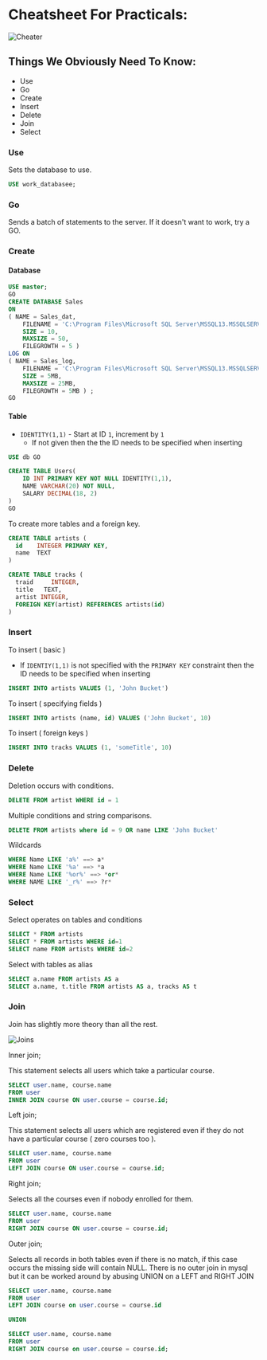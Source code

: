 # Cheatsheet For Practicals:

![Cheater](http://www.cheat-sheets.org/saved-copy/sql-server-cheat-sheet.png)

## Things We Obviously Need To Know:

* Use
* Go
* Create
* Insert
* Delete
* Join
* Select

### Use

Sets the database to use.

```sql
USE work_databasee;
```

### Go

Sends a batch of statements to the server. If it doesn't want to work, try a GO.

### Create

#### Database

```sql
USE master;
GO
CREATE DATABASE Sales
ON
( NAME = Sales_dat,
    FILENAME = 'C:\Program Files\Microsoft SQL Server\MSSQL13.MSSQLSERVER\MSSQL\DATA\saledat.mdf',
    SIZE = 10,
    MAXSIZE = 50,
    FILEGROWTH = 5 )
LOG ON
( NAME = Sales_log,
    FILENAME = 'C:\Program Files\Microsoft SQL Server\MSSQL13.MSSQLSERVER\MSSQL\DATA\salelog.ldf',
    SIZE = 5MB,
    MAXSIZE = 25MB,
    FILEGROWTH = 5MB ) ;
GO
```


#### Table

- `IDENTITY(1,1)` - Start at ID `1`, increment by `1`
    - If not given then the the ID needs to be specified when inserting

```sql
USE db GO

CREATE TABLE Users(
	ID INT PRIMARY KEY NOT NULL IDENTITY(1,1),
	NAME VARCHAR(20) NOT NULL,
	SALARY DECIMAL(18, 2)
)
GO
```

To create more tables and a foreign key.

```sql
CREATE TABLE artists (
  id    INTEGER PRIMARY KEY,
  name  TEXT
)

CREATE TABLE tracks (
  traid     INTEGER,
  title   TEXT,
  artist INTEGER,
  FOREIGN KEY(artist) REFERENCES artists(id)
)
```


### Insert

To insert ( basic )

- If `IDENTIY(1,1)` is not specified with the `PRIMARY KEY` constraint then the ID needs to be specified when inserting


```sql
INSERT INTO artists VALUES (1, 'John Bucket')
```
To insert ( specifying fields )

```sql
INSERT INTO artists (name, id) VALUES ('John Bucket', 10)
```

To insert ( foreign keys )

```sql
INSERT INTO tracks VALUES (1, 'someTitle', 10)
```

### Delete

Deletion occurs with conditions.

```sql
DELETE FROM artist WHERE id = 1
```

Multiple conditions and string comparisons.

```sql
DELETE FROM artists where id = 9 OR name LIKE 'John Bucket'
```

Wildcards

```sql
WHERE Name LIKE 'a%' ==> a*
WHERE Name LIKE '%a' ==> *a
WHERE Name LIKE '%or%' ==> *or*
WHERE NAME LIKE '_r%' ==> ?r*
```


### Select

Select operates on tables and conditions

```sql
SELECT * FROM artists
SELECT * FROM artists WHERE id=1
SELECT name FROM artists WHERE id=2
```

Select with tables as alias
```sql
SELECT a.name FROM artists AS a
SELECT a.name, t.title FROM artists AS a, tracks AS t
```

### Join

Join has slightly more theory than all the rest.

![Joins](https://www.codeproject.com/KB/database/Visual_SQL_Joins/Visual_SQL_JOINS_orig.jpg)

Inner join;

This statement selects all users which take a particular course.
```sql
SELECT user.name, course.name
FROM user
INNER JOIN course ON user.course = course.id;
```

Left join;

This statement selects all users which are registered even if they do not 
have a particular course ( zero courses too ).

```sql
SELECT user.name, course.name
FROM user
LEFT JOIN course ON user.course = course.id;
```

Right join;

Selects all the courses even if nobody enrolled for them.

```sql
SELECT user.name, course.name
FROM user
RIGHT JOIN course ON user.course = course.id;
```

Outer join;

Selects all records in both tables even if there is no match, if this
case occurs the missing side will contain NULL. There is no outer join in
mysql but it can be worked around by abusing UNION on a LEFT and RIGHT JOIN

```sql
SELECT user.name, course.name
FROM user
LEFT JOIN course on user.course = course.id

UNION

SELECT user.name, course.name
FROM user
RIGHT JOIN course on user.course = course.id;
```
